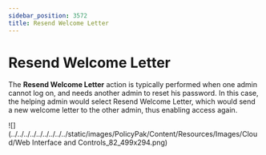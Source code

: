```yaml
---
sidebar_position: 3572
title: Resend Welcome Letter
---
```


# Resend Welcome Letter

The **Resend Welcome Letter** action is typically performed when one admin cannot log on, and needs another admin to reset his password. In this case, the helping admin would select Resend Welcome Letter, which would send a new welcome letter to the other admin, thus enabling access again.

![](../../../../../../../../../static/images/PolicyPak/Content/Resources/Images/Cloud/Web Interface and Controls_82_499x294.png)
